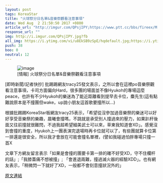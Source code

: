 ```yaml
---
layout: post
tags: KoreaStar
title: "火球祭分日名單&音樂祭觀看注意事項"
date: Wed Aug  2 21:50:50 2017 +0800
article_url: "http://imgur.com/QPsjIPY;https://www.ptt.cc/bbs/fireex/M.1473182908.A.329.html;https://www.youtube.com/watch?v=u8EkSB9zSpE;https://www.youtube.com/watch?v=NhJCYJs0XIA;https://www.youtube.com/watch?v=dQVl8urlE2o"
response_url: ""
img: http://i.imgur.com/QPsjIPY.jpg?fb
all_img: https://i.ytimg.com/vi/u8EkSB9zSpE/hqdefault.jpg;https://i.ytimg.com/vi/NhJCYJs0XIA/maxresdefault.jpg;https://i.ytimg.com/vi/dQVl8urlE2o/maxresdefault.jpg
push: 38
boo: 0
neutral: 12
---
```


<figure>
<img src="http://i.imgur.com/QPsjIPY.jpg?fb" alt="image">
<figcaption>
[情報] 火球祭分日名單&音樂祭觀看注意事項
</figcaption>
</figure>



[即時新聞/記者快抄] 批踢踢網友tracy25發文表示，之所以會在這裡po音樂祭觀看注意事項，卡司方面偏向Hard，很多團的場面並不像Hyukoh的專場這麼peace，也許有不少Hyukoh的樂迷為了能近距離看到提早去卡位，麋先生(這有點難說原本是不撞團但wake，up說小朋友這首歌要撞所以...)

根據批踢踢KoreaStar板網友tracy25表示，「希望從沒參加過音樂祭的樂迷可以好好享受音樂祭的樂趣，晨曦會撞嗎，不跳就是承受別人撞過來的壓力，如果趴杆後面又往前撞就很難閃，不過我超希望細美武士可以來，草東我知道會XD」。感覺沒到會撞的重度，Hyukoh上一團表演完退場時再卡位就可以了，有些團就算卡位第一排還是很安全，所以我才會放在可能會撞名單裡，(譬如我碰過怕胖專場只撞一首X

文章下方網友留言表示「如果是會撞的團要卡第一排的確不好受XD，守不住欄杆的話」;「我膝蓋痛不想被撞」; 「會進退兩難，撞過滅火器的經驗XDD」。也有網友表示，「稍微閃一下就好了XD，一般都不會刻意撞狀況外的」

<a href = "https://www.ptt.cc/bbs/KoreaStar/M.1501681854.A.DF3.html">原文連結</a>

